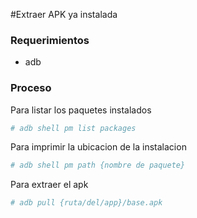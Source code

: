 #Extraer APK ya instalada

### Requerimientos

- adb

### Proceso

Para listar los paquetes instalados

```bash
# adb shell pm list packages
```

Para imprimir la ubicacion de la instalacion

```bash
# adb shell pm path {nombre de paquete}
```

Para extraer el apk

```bash
# adb pull {ruta/del/app}/base.apk
```
